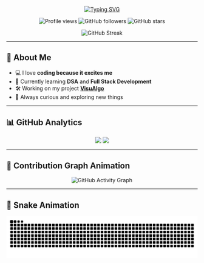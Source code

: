 <p align="center">
  <a href="https://git.io/typing-svg">
    <img src="https://readme-typing-svg.herokuapp.com?font=Fira+Code&size=28&duration=3000&pause=1000&color=00C7FF&center=true&vCenter=true&width=650&lines=Hi%2C+I'm+Om+Kadam+👋;Welcome+to+my+GitHub+Profile!;I+love+DSA+%26+Full+Stack+Development;Check+out+my+VisuAlgo+Project!" alt="Typing SVG" />
  </a>
</p>

<p align="center">
  <img src="https://komarev.com/ghpvc/?username=OmKadam989&label=👀%20Profile%20Views&color=ff69b4&style=for-the-badge" alt="Profile views" />
  <img src="https://img.shields.io/github/followers/OmKadam989?label=🙌%20Followers&style=for-the-badge&color=blueviolet" alt="GitHub followers" />
  <img src="https://img.shields.io/github/stars/OmKadam989?label=⭐%20Stars&style=for-the-badge&color=gold" alt="GitHub stars" />
</p>

<p align="center">
  <img src="https://github-readme-streak-stats.herokuapp.com?user=OmKadam989&theme=radical&hide_border=true&background=00000000&fire=FF69B4&ring=FFD700&currStreakLabel=00F7F7&sideNums=00F7F7&currStreakNum=FF69B4&dates=AAAAAA" alt="GitHub Streak" />
</p>

---

## 🚀 About Me  
- 💻 I love **coding because it excites me**  
- 🌱 Currently learning **DSA** and **Full Stack Development**  
- 🛠 Working on my project [**VisuAlgo**](https://github.com/OmKadam989/VisuAlgo)  
- 🎯 Always curious and exploring new things  

---

## 📊 GitHub Analytics  

<p align="center">
  <img src="https://github-readme-stats.vercel.app/api?username=OmKadam989&show_icons=true&theme=radical&hide_border=true&count_private=true" height="180em" />
  <img src="https://github-readme-stats.vercel.app/api/top-langs/?username=OmKadam989&layout=compact&theme=radical&hide_border=true" height="180em" />
</p>

---

## 🌈 Contribution Graph Animation  

<p align="center">
  <img src="https://github-readme-activity-graph.vercel.app/graph?username=OmKadam989&theme=react-dark&hide_border=true&bg_color=000000&color=00C7FF&line=FF69B4&point=FFD700" alt="GitHub Activity Graph" />
</p>

---

## 🐍 Snake Animation  

<p align="center">
  <img src="https://raw.githubusercontent.com/OmKadam989/OmKadam989/output/snake.svg" alt="Snake animation" />
</p>
